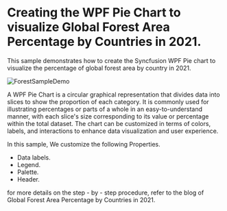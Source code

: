 # Creating the WPF Pie Chart to visualize Global Forest Area Percentage by Countries in 2021.
This sample demonstrates how to create the Syncfusion WPF Pie chart to visualize the percentage of global forest area by country in 2021.

![ForestSampleDemo](https://github.com/SyncfusionExamples/Creating-the-WPF-Pie-Chart-to-visualize-Global-Forest-Area-Percentage-by-Countries-in-2021/assets/124584591/4c769cc3-6cff-4f29-a7cb-c6a0b19a01d2)

A WPF Pie Chart is a circular graphical representation that divides data into slices to show the proportion of each category. 
It is commonly used for illustrating percentages or parts of a whole in an easy-to-understand manner, with each slice's size corresponding to its value or percentage within the total dataset.
The chart can be customized in terms of colors, labels, and interactions to enhance data visualization and user experience.

In this sample, We customize the following Properties.
* Data labels.
* Legend.
* Palette.
* Header.

for more details on the step - by - step procedure, refer to the blog of Global Forest Area Percentage by Countries in 2021.
